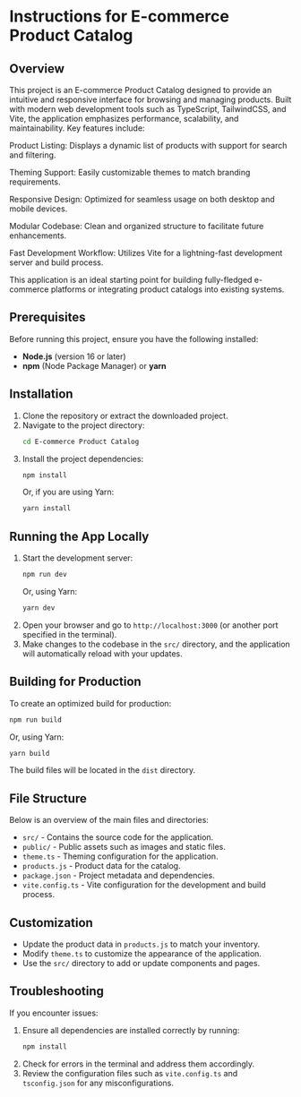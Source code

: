 # Instructions for E-commerce Product Catalog

## Overview
This project is an E-commerce Product Catalog designed to provide an intuitive and responsive interface for browsing and managing products. Built with modern web development tools such as TypeScript, TailwindCSS, and Vite, the application emphasizes performance, scalability, and maintainability. Key features include:

Product Listing: Displays a dynamic list of products with support for search and filtering.

Theming Support: Easily customizable themes to match branding requirements.

Responsive Design: Optimized for seamless usage on both desktop and mobile devices.

Modular Codebase: Clean and organized structure to facilitate future enhancements.

Fast Development Workflow: Utilizes Vite for a lightning-fast development server and build process.

This application is an ideal starting point for building fully-fledged e-commerce platforms or integrating product catalogs into existing systems.

## Prerequisites
Before running this project, ensure you have the following installed:

- **Node.js** (version 16 or later)
- **npm** (Node Package Manager) or **yarn**

## Installation
1. Clone the repository or extract the downloaded project.
2. Navigate to the project directory:
   ```bash
   cd E-commerce Product Catalog
   ```
3. Install the project dependencies:
   ```bash
   npm install
   ```
   Or, if you are using Yarn:
   ```bash
   yarn install
   ```

## Running the App Locally
1. Start the development server:
   ```bash
   npm run dev
   ```
   Or, using Yarn:
   ```bash
   yarn dev
   ```
2. Open your browser and go to `http://localhost:3000` (or another port specified in the terminal).
3. Make changes to the codebase in the `src/` directory, and the application will automatically reload with your updates.

## Building for Production
To create an optimized build for production:
```bash
npm run build
```
Or, using Yarn:
```bash
yarn build
```
The build files will be located in the `dist` directory.

## File Structure
Below is an overview of the main files and directories:

- `src/` - Contains the source code for the application.
- `public/` - Public assets such as images and static files.
- `theme.ts` - Theming configuration for the application.
- `products.js` - Product data for the catalog.
- `package.json` - Project metadata and dependencies.
- `vite.config.ts` - Vite configuration for the development and build process.

## Customization
- Update the product data in `products.js` to match your inventory.
- Modify `theme.ts` to customize the appearance of the application.
- Use the `src/` directory to add or update components and pages.

## Troubleshooting
If you encounter issues:
1. Ensure all dependencies are installed correctly by running:
   ```bash
   npm install
   ```
2. Check for errors in the terminal and address them accordingly.
3. Review the configuration files such as `vite.config.ts` and `tsconfig.json` for any misconfigurations.

